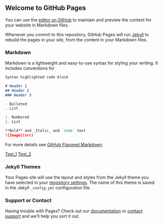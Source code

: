 ## Welcome to GitHub Pages

You can use the [editor on GitHub](https://github.com/PoyoWorks/ArcadeVS_DemoProject/edit/master/README.md) to maintain and preview the content for your website in Markdown files.

Whenever you commit to this repository, GitHub Pages will run [Jekyll](https://jekyllrb.com/) to rebuild the pages in your site, from the content in your Markdown files.

### Markdown

Markdown is a lightweight and easy-to-use syntax for styling your writing. It includes conventions for

```markdown
Syntax highlighted code block

# Header 1
## Header 2
### Header 3

- Bulleted
- List

1. Numbered
2. List

**Bold** and _Italic_ and `Code` text
![Image](src)
```

For more details see [GitHub Flavored Markdown](https://guides.github.com/features/mastering-markdown/).

[Test_1](Documentation/doc_demo_project.md) 
[Test_2](Documentation/doc_plugin.md)

### Jekyll Themes

Your Pages site will use the layout and styles from the Jekyll theme you have selected in your [repository settings](https://github.com/PoyoWorks/ArcadeVS_DemoProject/settings). The name of this theme is saved in the Jekyll `_config.yml` configuration file.

### Support or Contact

Having trouble with Pages? Check out our [documentation](https://help.github.com/categories/github-pages-basics/) or [contact support](https://github.com/contact) and we’ll help you sort it out.

